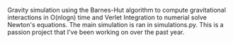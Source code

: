 Gravity simulation using the Barnes-Hut algorithm to compute gravitational interactions in O(nlogn) time and Verlet Integration to numerial solve Newton's equations. The main simulation is ran in simulations.py. This is a passion project that I've been working on over the past year.
